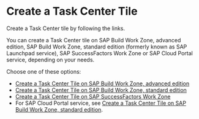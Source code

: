 <!-- loio70e7f6e91e7b480796c5d24c34e1228e -->

# Create a Task Center Tile

Create a Task Center tile by following the links.

You can create a Task Center tile on SAP Build Work Zone, advanced edition, SAP Build Work Zone, standard edition \(formerly known as SAP Launchpad service\), SAP SuccessFactors Work Zone or SAP Cloud Portal service, depending on your needs.

Choose one of these options:

-   [Create a Task Center Tile on SAP Build Work Zone, advanced edition](create-a-task-center-tile-on-sap-build-work-zone-advanced-edition-8832889.md)
-   [Create a Task Center Tile on SAP Build Work Zone, standard edition](create-a-task-center-tile-on-sap-build-work-zone-standard-edition-1f89381.md)
-   [Create a Task Center Tile on SAP SuccessFactors Work Zone](create-a-task-center-tile-on-sap-successfactors-work-zone-b00ac0c.md)
-   For SAP Cloud Portal service, see [Create a Task Center Tile on SAP Build Work Zone, standard edition](create-a-task-center-tile-on-sap-build-work-zone-standard-edition-1f89381.md).

